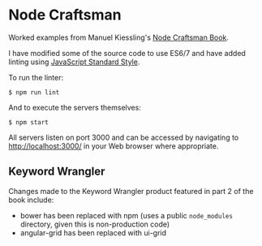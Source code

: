 Node Craftsman
==============

Worked examples from Manuel Kiessling's
[Node Craftsman Book](https://leanpub.com/nodecraftsman).

I have modified some of the source code to use ES6/7 and have added linting
using [JavaScript Standard Style](https://standardjs.com/).

To run the linter:

```
$ npm run lint
```

And to execute the servers themselves:

```
$ npm start
```

All servers listen on port 3000 and can be accessed by navigating to
[http://localhost:3000/](http://localhost:3000/) in your Web browser where
appropriate.

Keyword Wrangler
----------------

Changes made to the Keyword Wrangler product featured in part 2 of the book
include:

- bower has been replaced with npm (uses a public `node_modules` directory, given this is non-production code)
- angular-grid has been replaced with ui-grid
